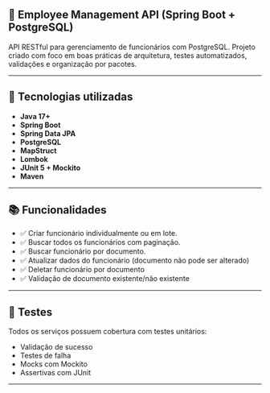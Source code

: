 ## 🧾 Employee Management API (Spring Boot + PostgreSQL)

API RESTful para gerenciamento de funcionários com PostgreSQL. Projeto criado com foco em boas práticas de arquitetura, testes automatizados, validações e organização por pacotes.

---

## 🚀 Tecnologias utilizadas

- **Java 17+**
- **Spring Boot**
- **Spring Data JPA**
- **PostgreSQL**
- **MapStruct**
- **Lombok**
- **JUnit 5 + Mockito**
- **Maven**

---

## 📚 Funcionalidades

- ✅ Criar funcionário individualmente ou em lote.
- ✅ Buscar todos os funcionários com paginação.
- ✅ Buscar funcionário por documento.
- ✅ Atualizar dados do funcionário (documento não pode ser alterado)
- ✅ Deletar funcionário por documento
- ✅ Validação de documento existente/não existente

---

## 🧪 Testes

Todos os serviços possuem cobertura com testes unitários:

- Validação de sucesso
- Testes de falha
- Mocks com Mockito
- Assertivas com JUnit

---
